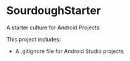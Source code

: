 # SourdoughStarter
A starter culture for Android Projects


This project includes:
* A .gitignore file for Android Studio projects
